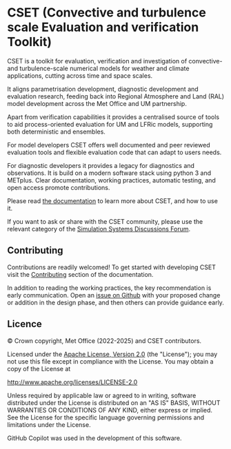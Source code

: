 # CSET (Convective and turbulence scale Evaluation and verification Toolkit)

CSET is a toolkit for evaluation, verification and investigation of convective-
and turbulence-scale numerical models for weather and climate applications,
cutting across time and space scales.

It aligns parametrisation development, diagnostic development and evaluation
research, feeding back into Regional Atmosphere and Land (RAL) model development
across the Met Office and UM partnership.

Apart from verification capabilities it provides a centralised source of tools
to aid process-oriented evaluation for UM and LFRic models, supporting both
deterministic and ensembles.

For model developers CSET offers well documented and peer reviewed evaluation
tools and flexible evaluation code that can adapt to users needs.

For diagnostic developers it provides a legacy for diagnostics and observations.
It is build on a modern software stack using python 3 and METplus. Clear
documentation, working practices, automatic testing, and open access promote
contributions.

Please read [the documentation](https://metoffice.github.io/CSET) to learn more
about CSET, and how to use it.

If you want to ask or share with the CSET community, please use the relevant
category of the [Simulation Systems Discussions
Forum](https://github.com/MetOffice/simulation-systems/discussions/categories/cset-toolkit).

## Contributing

Contributions are readily welcomed! To get started with developing CSET visit
the [Contributing](https://metoffice.github.io/CSET/contributing/) section of
the documentation.

In addition to reading the working practices, the key
recommendation is early communication. Open an [issue on
Github](https://github.com/MetOffice/CSET/issues) with your proposed change or
addition in the design phase, and then others can provide guidance early.

## Licence

© Crown copyright, Met Office (2022-2025) and CSET contributors.

Licensed under the [Apache License, Version 2.0](LICENCE) (the "License"); you
may not use this file except in compliance with the License. You may obtain a
copy of the License at

<http://www.apache.org/licenses/LICENSE-2.0>

Unless required by applicable law or agreed to in writing, software distributed
under the License is distributed on an "AS IS" BASIS, WITHOUT WARRANTIES OR
CONDITIONS OF ANY KIND, either express or implied. See the License for the
specific language governing permissions and limitations under the License.

GitHub Copilot was used in the development of this software.
